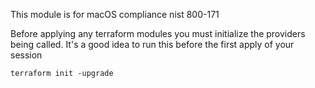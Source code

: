 This module is for macOS compliance nist 800-171


Before applying any terraform modules you must initialize the providers being called. It's a good idea to run this before the first apply of your session

```
terraform init -upgrade
```